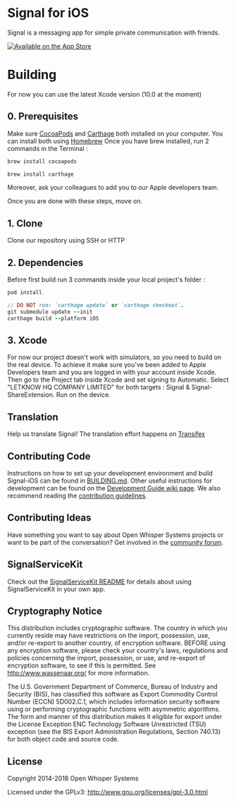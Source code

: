 # Signal for iOS

Signal is a messaging app for simple private communication with friends.

[![Available on the App Store](http://cl.ly/WouG/Download_on_the_App_Store_Badge_US-UK_135x40.svg)](https://itunes.apple.com/us/app/signal-private-messenger/id874139669?mt=8)

# Building

For now you can use the latest Xcode version (10.0 at the moment)

## 0. Prerequisites

Make sure [CocoaPods](https://cocoapods.org/about) and [Carthage](https://github.com/Carthage/Carthage) both installed on your computer. You can install both using [Homebrew](https://brew.sh)
Once you have brew installed, run 2 commands in the Terminal : 

```ruby
brew install cocoapods
```

```ruby
brew install carthage
```

Moreover, ask your colleagues to add you to our Apple developers team.

Once you are done with these steps, move on.

## 1. Clone

Clone our repository using SSH or HTTP

## 2. Dependencies

Before first build run 3 commands inside your local project's folder :

```ruby
pod install
```

```ruby
// DO NOT run: `carthage update` or `carthage checkout`.
git submodule update --init
carthage build --platform iOS
```

## 3. Xcode

For now our project doesn't work with simulators, so you need to build on the real device.
To achieve it make sure you've been added to Apple Developers team and you are logged in with your account inside Xcode.
Then go to the Project tab inside Xcode and set signing to Automatic. Select "LETKNOW HQ COMPANY LIMITED" for both targets : Signal & Signal-ShareExtension. Run on the device.

## Translation

Help us translate Signal! The translation effort happens on [Transifex](https://www.transifex.com/signalapp/signal-ios/)

## Contributing Code

Instructions on how to set up your development environment and build Signal-iOS can be found in [BUILDING.md](https://github.com/signalapp/Signal-iOS/blob/master/BUILDING.md). Other useful instructions for development can be found on the [Development Guide wiki page](https://github.com/signalapp/Signal-iOS/wiki/Development-Guide). We also recommend reading the [contribution guidelines](https://github.com/signalapp/Signal-iOS/blob/master/CONTRIBUTING.md).

## Contributing Ideas
Have something you want to say about Open Whisper Systems projects or want to be part of the conversation? Get involved in the [community forum](https://community.signalusers.org).

## SignalServiceKit

Check out the [SignalServiceKit README](SignalServiceKit/README.md) for
details about using SignalServiceKit in your own app.

## Cryptography Notice

This distribution includes cryptographic software. The country in which you currently reside may have restrictions on the import, possession, use, and/or re-export to another country, of encryption software. 
BEFORE using any encryption software, please check your country's laws, regulations and policies concerning the import, possession, or use, and re-export of encryption software, to see if this is permitted. 
See <http://www.wassenaar.org/> for more information.

The U.S. Government Department of Commerce, Bureau of Industry and Security (BIS), has classified this software as Export Commodity Control Number (ECCN) 5D002.C.1, which includes information security software using or performing cryptographic functions with asymmetric algorithms. 
The form and manner of this distribution makes it eligible for export under the License Exception ENC Technology Software Unrestricted (TSU) exception (see the BIS Export Administration Regulations, Section 740.13) for both object code and source code.

## License

Copyright 2014-2018 Open Whisper Systems

Licensed under the GPLv3: http://www.gnu.org/licenses/gpl-3.0.html
